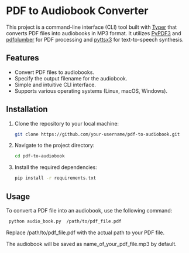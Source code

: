# PDF to Audiobook Converter


This project is a command-line interface (CLI) tool built with [Typer](https://typer.tiangolo.com/) that converts PDF files into audiobooks in MP3 format. It utilizes [PyPDF3](https://pypi.org/project/PyPDF3/) and [pdfplumber](https://pypi.org/project/pdfplumber/) for PDF processing and [pyttsx3](https://pypi.org/project/pyttsx3/) for text-to-speech synthesis.

## Features

- Convert PDF files to audiobooks.
- Specify the output filename for the audiobook.
- Simple and intuitive CLI interface.
- Supports various operating systems (Linux, macOS, Windows).

## Installation

1. Clone the repository to your local machine:

   ```bash
   git clone https://github.com/your-username/pdf-to-audiobook.git

2. Navigate to the project directory:
   ```bash
   cd pdf-to-audiobook
   
3. Install the required dependencies: 
   ```bash
   pip install -r requirements.txt

## Usage

To convert a PDF file into an audiobook, use the following command:

```bash
 python audio_book.py  /path/to/pdf_file.pdf
```
Replace /path/to/pdf_file.pdf with the actual path to your PDF file.

The audiobook will be saved as name_of_your_pdf_file.mp3 by default.